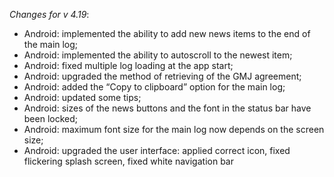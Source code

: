 _Changes for v 4.19_:
- Android: implemented the ability to add new news items to the end of the main log;
- Android: implemented the ability to autoscroll to the newest item;
- Android: fixed multiple log loading at the app start;
- Android: upgraded the method of retrieving of the GMJ agreement;
- Android: added the “Copy to clipboard” option for the main log;
- Android: updated some tips;
- Android: sizes of the news buttons and the font in the status bar have been locked;
- Android: maximum font size for the main log now depends on the screen size;
- Android: upgraded the user interface: applied correct icon, fixed flickering splash screen, fixed white navigation bar
